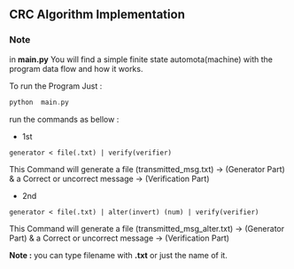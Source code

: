 ## CRC Algorithm Implementation


### <b>Note</b>
in <b>main.py</b> You will find a simple finite state automota(machine) with the program data flow and how it works.

To run the Program Just :
```c++
python  main.py
```

run the commands as bellow : <br> 
- 1st
```
generator < file(.txt) | verify(verifier)
```
<p>This Command will generate a file (transmitted_msg.txt) -> (Generator Part) 
& a Correct or uncorrect message -> (Verification Part)</p>


- 2nd 
```
generator < file(.txt) | alter(invert) (num) | verify(verifier)
```
<p>This Command will generate a file (transmitted_msg_alter.txt) -> (Generator Part) 
& a Correct or uncorrect message -> (Verification Part)</p>



<b>Note :</b> you can type filename with <strong>.txt</strong> or just the name of it.









